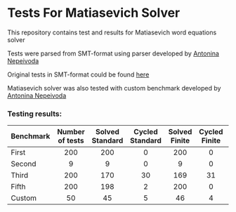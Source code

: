 # Tests For Matiasevich Solver

This repository contains test and results for Matiasevich word equations solver

Tests were parsed from SMT-format using parser developed by [Antonina Nepeivoda](https://github.com/TonitaN)

Original tests in SMT-format could be found [here](https://www.informatik.uni-kiel.de/~mku/woorpje/#_benchmarks)

Matiasevich solver was also tested with custom benchmark developed by [Antonina Nepeivoda](https://github.com/TonitaN)

### Testing results:


| Benchmark        | Number of tests  | Solved Standard | Cycled Standard | Solved Finite | Cycled Finite | Solved Z3      | Cycled Z3       | Solved CVC4    | Cycled CVC4     |
| ---------------- |:----------------:|:---------------:|:---------------:|:-------------:|:-------------:|:--------------:|:---------------:|:--------------:|----------------:|
| First            | 200              |  200            | 0               | 200           | 0             |  190           | 10              | 192            | 8               |
| Second           | 9                |   9             | 0               | 9             | 0             |  3             | 6               | 1              | 8               |
| Third            | 200              |  170            | 30              | 169           | 31            |  158           | 42              | 167            | 33              |               
| Fifth            | 200              |  198            | 2               | 200           | 0             |  186           | 14              | 196            | 4               |  
| Custom           | 50               |  45             | 5               | 46            | 4             |  30            | 20              | 29             | 21              |
